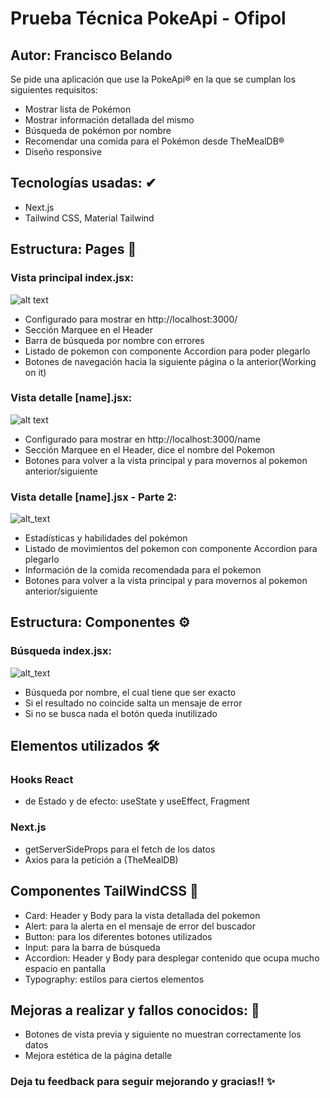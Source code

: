 # Prueba Técnica PokeApi - Ofipol
## Autor: Francisco Belando 
Se pide una aplicación que use la PokeApi® en la que se cumplan los siguientes requisitos:
- Mostrar lista de Pokémon
- Mostrar información detallada del mismo
- Búsqueda de pokémon por nombre
- Recomendar una comida para el Pokémon desde TheMealDB®
- Diseño responsive

## Tecnologías usadas: ✔
- Next.js
- Tailwind CSS, Material Tailwind

## Estructura: Pages 📖
### Vista principal index.jsx:
![alt text](https://i.gyazo.com/cfec4aa9df2bde1ce42bc82440347ebe.png)
- Configurado para mostrar en http://localhost:3000/
- Sección Marquee en el Header 
- Barra de búsqueda por nombre con errores 
- Listado de pokemon con componente Accordion para poder plegarlo 
- Botones de navegación hacia la siguiente página o la anterior(Working on it)

### Vista detalle [name].jsx:
![alt text](https://i.gyazo.com/759dfcbf9fb6c8a3c2f305ec516e1348.png)
- Configurado para mostrar en http://localhost:3000/name
- Sección Marquee en el Header, dice el nombre del Pokemon
- Botones para volver a la vista principal y para movernos al pokemon anterior/siguiente
### Vista detalle [name].jsx - Parte 2:
![alt_text](https://i.gyazo.com/2fd5ca13c22fc35e1ce9f9fc26a792a7.png)
- Estadísticas y habilidades del pokémon
- Listado de movimientos del pokemon con componente Accordion para plegarlo
- Información de la comida recomendada para el pokemon
- Botones para volver a la vista principal y para movernos al pokemon anterior/siguiente

## Estructura: Componentes ⚙
### Búsqueda index.jsx:
![alt_text](https://i.gyazo.com/fdd4427ce321f2162f90cd45b8b3a4f8.png)
- Búsqueda por nombre, el cual tiene que ser exacto
- Si el resultado no coincide salta un mensaje de error
- Si no se busca nada el botón queda inutilizado

## Elementos utilizados 🛠
### Hooks React
- de Estado y de efecto: useState y useEffect, Fragment
### Next.js
- getServerSideProps para el fetch de los datos
- Axios para la petición a (TheMealDB)

## Componentes TailWindCSS 🎨
- Card: Header y Body para la vista detallada del pokemon
- Alert: para la alerta en el mensaje de error del buscador
- Button: para los diferentes botones utilizados
- Input: para la barra de búsqueda
- Accordion: Header y Body para desplegar contenido que ocupa mucho espacio en pantalla
- Typography: estilos para ciertos elementos

## Mejoras a realizar y fallos conocidos: 📌
- Botones de vista previa y siguiente no muestran correctamente los datos
- Mejora estética de la página detalle

### Deja tu feedback para seguir mejorando y gracias!! ✨
